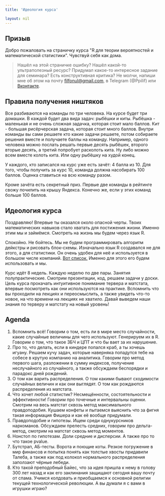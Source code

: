 ```yaml
---
title: 'Идеология курса'

layout: nil
---
```


## Призыв

Добро пожаловать на страничку курса "R для теории вероятностей и математической статистики". Чувствуй себя как дома.

> Нашёл на этой страничке ошибку? Нашёл какой-то ультраполезный ресурс? Придумал какое-то интересное задание для семинара? Есть конструктивная критика? Не молчи, напиши мне об этом на почту filfonul@gmail.com, в Telegram (@Ppilif) или [Вконтакте](https://vk.com/ppilif).

## Правила получения ништяков

Все разбиваются на команды по три человека. На курсе будет три домашки. В каждой будет два вида задач: рыбёшки и киты. Рыбёшка - маленькая и не очень сложная задачка, которая стоит мало баллов. Кит - большая рисёрчерская задача, которая стоит много баллов. Внутри команды вы сами решаете кто какие задачи решаете, потом собираете решения вместе и получаете баллы на команду. Например, одного человека можно послать решать первые десять рыбёшек, второго вторые десять, а третий попробует расколоть кита. Ну либо можно всем вместе колоть кита. Или одну рыбёшку на худой конец.

У каждого, кто записался на курс уже есть зачёт: 4 балла из 10. Для того, чтобы получить за курс 10, команда должна насобирать 100 баллов. Оценка ставиться на всю команду разом.

Кроме зачёта есть секретный приз. Первые две команды в рейтинге свожу почилить на крышу Яндекса. Конечно же, если у этих команд больше 100 баллов.

## Идеология курса

Поздравляю! Впервые ты оказался около опасной черты. Твоих математических навыков стало хватать для постижения жизни. Именно этим мы и займёмся. Смотреть на жизнь мы будем через язык R.

Спокойно. Не бойтесь. Мы не будем программировать алгоритм дейкстры и рисовать блок-схемы. Изначально язык R создавался не для этого, а для статистики. Он очень удобен для неё и используется в большом числе компаний. [Вот список.](http://blog.revolutionanalytics.com/2014/05/companies-using-r-in-2014.html) Именно для этого его будем использовать и мы.

Курс идёт 8 недель. Каждую неделю по две пары. Занятия полупрактические. Смотрим презентации, код, решаем задачи у доски. Цель курса прокачать интуитивное понимание тервера и матстата, впервые посмотреть как они используются на практике. Вспомнить что вы проходили на лекциях и переосмыслить, а также увидеть что-то новое, на что времени на лекциях не хватило. Давай выведем наши знания по терверу и матстату на новый уровень!

## Agenda

1. Вспомнить всё! Говорим о том, есть ли в мире место случайности, какие случайные величины для чего используют. Генерируем их в R. Говорим о том, что такое ЗБЧ и ЦПТ и что бы вает за их нарушение.
2. Про то, что делать, если в киндере попался краб, а ты хочешь игуану. Решаем кучу задач, которые наверняка попадутся тебе на собесе в крутую компанию на аналитика. Говорим про метод первого шага, разложении в сумму индексов, получение неслучайного из случайного, а также обсуждаем беспорядки и парадокс дней рождений.
3. О том как варить распределения. О том какими бывают сходимости случайных величин и как они выглядят. О том как рождаются распределения из матстата.
4. Что хочет любой статистик? Несмещённости, состоятельности и эффективности! Говорим про точечные и интервальны оценки. Смотрим на весь матстат сквозь метод максимального правдоподобия. Кушаем конфеты и пытаемся выяснить что за фигня такая информация Фишера и как её вообще придумали.
5. Правдоподобие и гипотезы. Ищем среди однукурсников наркоманов. Обсуждаем прелесть средних, говорим про дельта-метод, смотрим на матстат сквозь метод моментов.
6. Нонстоп по гипотезам. Доли средние и дисперсии. А также про то что такое pvalue.
7. Бутстрап, АБ-тесты. Ворота и поющие коты. Резкое погружение в мир финансов и попытка понять как толстые хвосты придавили Талеба, а также как под колокол нормального распределения заползают чёрные лебеди.
8. Кто такой преподобный Байес, что за идея пришла к нему в голову 300 лет назад и как его заклинания защищают сегодня вашу почту от спама. Учимся колдовать и приобщаемся к основной религии текущей технологической революции. А вы думали я с вами в игрушки играю?
